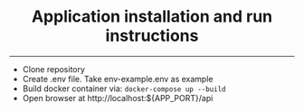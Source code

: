 <h1 align="center">Application installation and run instructions</h1>
<hr>
<ul>
  <li>Clone repository</li>
  <li>Create .env file. Take env-example.env as example</li>
  <li>Build docker container via: <code>docker-compose up --build</code></li>
  <li>Open browser at http://localhost:${APP_PORT}/api</li>
</ul>
